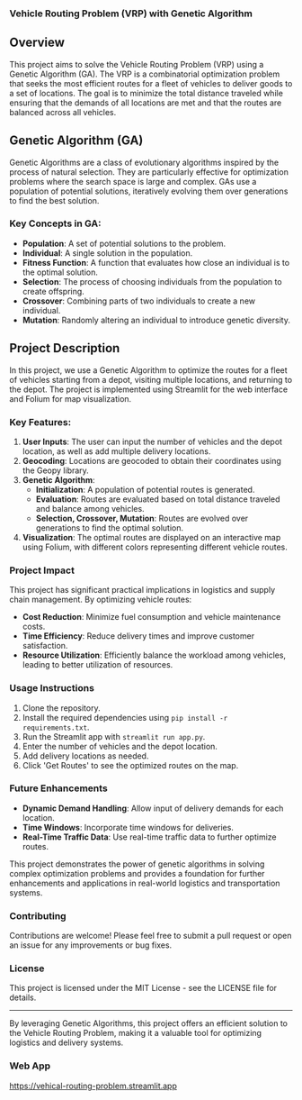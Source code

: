 ### Vehicle Routing Problem (VRP) with Genetic Algorithm

## Overview
This project aims to solve the Vehicle Routing Problem (VRP) using a Genetic Algorithm (GA). The VRP is a combinatorial optimization problem that seeks the most efficient routes for a fleet of vehicles to deliver goods to a set of locations. The goal is to minimize the total distance traveled while ensuring that the demands of all locations are met and that the routes are balanced across all vehicles.

## Genetic Algorithm (GA)
Genetic Algorithms are a class of evolutionary algorithms inspired by the process of natural selection. They are particularly effective for optimization problems where the search space is large and complex. GAs use a population of potential solutions, iteratively evolving them over generations to find the best solution.

### Key Concepts in GA:
- **Population**: A set of potential solutions to the problem.
- **Individual**: A single solution in the population.
- **Fitness Function**: A function that evaluates how close an individual is to the optimal solution.
- **Selection**: The process of choosing individuals from the population to create offspring.
- **Crossover**: Combining parts of two individuals to create a new individual.
- **Mutation**: Randomly altering an individual to introduce genetic diversity.

## Project Description
In this project, we use a Genetic Algorithm to optimize the routes for a fleet of vehicles starting from a depot, visiting multiple locations, and returning to the depot. The project is implemented using Streamlit for the web interface and Folium for map visualization.

### Key Features:
1. **User Inputs**: The user can input the number of vehicles and the depot location, as well as add multiple delivery locations.
2. **Geocoding**: Locations are geocoded to obtain their coordinates using the Geopy library.
3. **Genetic Algorithm**: 
   - **Initialization**: A population of potential routes is generated.
   - **Evaluation**: Routes are evaluated based on total distance traveled and balance among vehicles.
   - **Selection, Crossover, Mutation**: Routes are evolved over generations to find the optimal solution.
4. **Visualization**: The optimal routes are displayed on an interactive map using Folium, with different colors representing different vehicle routes.

### Project Impact
This project has significant practical implications in logistics and supply chain management. By optimizing vehicle routes:
- **Cost Reduction**: Minimize fuel consumption and vehicle maintenance costs.
- **Time Efficiency**: Reduce delivery times and improve customer satisfaction.
- **Resource Utilization**: Efficiently balance the workload among vehicles, leading to better utilization of resources.

### Usage Instructions
1. Clone the repository.
2. Install the required dependencies using `pip install -r requirements.txt`.
3. Run the Streamlit app with `streamlit run app.py`.
4. Enter the number of vehicles and the depot location.
5. Add delivery locations as needed.
6. Click 'Get Routes' to see the optimized routes on the map.

### Future Enhancements
- **Dynamic Demand Handling**: Allow input of delivery demands for each location.
- **Time Windows**: Incorporate time windows for deliveries.
- **Real-Time Traffic Data**: Use real-time traffic data to further optimize routes.

This project demonstrates the power of genetic algorithms in solving complex optimization problems and provides a foundation for further enhancements and applications in real-world logistics and transportation systems.

### Contributing
Contributions are welcome! Please feel free to submit a pull request or open an issue for any improvements or bug fixes.

### License
This project is licensed under the MIT License - see the LICENSE file for details.

---

By leveraging Genetic Algorithms, this project offers an efficient solution to the Vehicle Routing Problem, making it a valuable tool for optimizing logistics and delivery systems.
### Web App
https://vehical-routing-problem.streamlit.app
